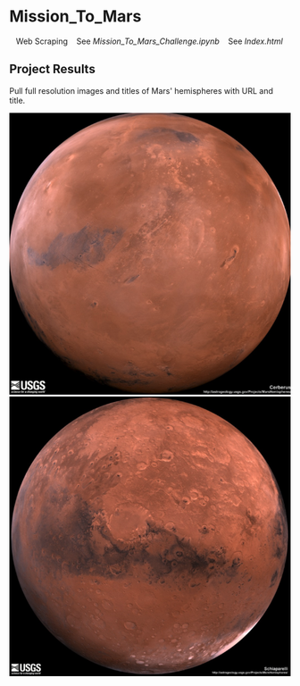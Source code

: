 # Mission_To_Mars
&nbsp;&nbsp; Web Scraping
&nbsp;&nbsp; See *Mission_To_Mars_Challenge.ipynb*
&nbsp;&nbsp; See *Index.html*

## Project Results
Pull full resolution images and titles of Mars' hemispheres with URL and title. 


![Alt text](https://github.com/Goddard310/Mission_To_Mars/blob/main/Cerberus.png)
![Alt text](https://github.com/Goddard310/Mission_To_Mars/blob/main/Schiaparelli.png)


